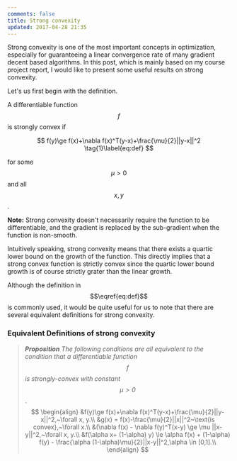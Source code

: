 ```yaml
---
comments: false
title: Strong convexity
updated: 2017-04-28 21:35
---
```


Strong convexity is one of the most important concepts in optimization, especially for guaranteeing a linear convergence rate of many gradient decent based algorithms. In this post, which is mainly based on my course project report, I would like to present some useful results on strong convexity. 

Let's us first begin with the definition. 

A differentiable function $$f$$ is strongly convex if 

$$
f(y)\ge f(x)+\nabla f(x)^T(y-x)+\frac{\mu}{2}||y-x||^2 \tag{1}\label{eq:def}
$$

for some $$\mu > 0$$ and all $$x, y$$. 

**Note:** Strong convexity doesn't necessarily require the function to be differentiable, and the gradient is replaced by the sub-gradient when the function is non-smooth.

Intuitively speaking, strong convexity means that there exists a quartic lower bound on the growth of the function. This directly implies that a strong convex function is strictly convex since the quartic lower bound growth is of course strictly grater than the linear growth. 

Although the definition in $$\eqref{eq:def}$$ is commonly used, it would be quite useful for us to note that there are several equivalent definitions for strong convexity.

### Equivalent Definitions of strong convexity
> **_Proposition_** _The following conditions are all equivalent to the condition that a differentiable function $$f$$ is strongly-convex with constant $$\mu > 0$$_.
$$ \begin{align}
		&f(y)\ge f(x)+\nabla f(x)^T(y-x)+\frac{\mu}{2}||y-x||^2,~\forall x, y.\\
		&g(x) = f(x)-\frac{\mu}{2}||x||^2~\text{is convex},~\forall x.\\
		&(\nabla f(x) - \nabla f(y)^T(x-y) \ge \mu ||x-y||^2,~\forall x, y.\\
		&f(\alpha x+ (1-\alpha) y) \le \alpha f(x) + (1-\alpha) f(y) - \frac{\alpha (1-\alpha)\mu}{2}||x-y||^2,\alpha \in [0,1].\\
	\end{align} $$



<!-- $$
\begin{equation*}
	\begin{split}
		F(x_{k+1}) &= f(x_{k+1}) + g(x_{k+1})\\
		& \mathop  \le \limits^{(a)} f(x_k) + \nabla f(x_k)^T(x_{k+1}-x_k) + \frac{L}{2}||x_{k+1} - x_k||^2 + g(x_{k+1})\\
		& = F(x_k) + \nabla f(x_k)^T(x_{k+1}-x_k) + \frac{L}{2}||x_{k+1} - x_k||^2 + g(x_{k+1}) - g(x_k)\\
		& \lep{b} F(x_k) - \frac{1}{2L}\mathcal{D}_g(x_k,L)\\
		& \lep{c} F(x_k) - \frac{\mu}{L}\left[ F(x_k) - F^*\right]
	\end{split}
\end{equation*}
$$
$$ -->
